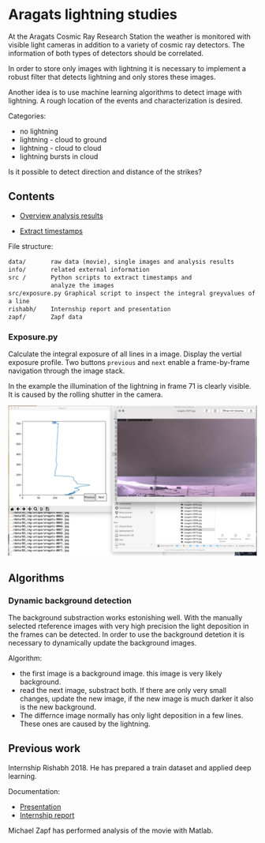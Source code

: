 # Aragats lightning studies

At the Aragats Cosmic Ray Research Station the weather is monitored with visible light cameras in addition to a variety of cosmic ray detectors. The information of both types of detectors should be correlated.

In order to store only images with lightning it is necessary to implement a robust filter that detects lightning and only stores these images. 

Another idea is to use machine learning algorithms to detect image with lightning. A rough location of the events and characterization is desired. 

Categories:

- no lightning
- lightning - cloud to ground
- lightning - cloud to cloud
- lightning bursts in cloud

Is it possible to detect direction and distance of the strikes?


## Contents


- [Overview analysis results](data/README.md)

- [Extract timestamps](src/timestamps/README.md)



File structure:

```
data/		raw data (movie), single images and analysis results
info/		related external information 
src	/		Python scripts to extract timestamps and
			analyze the images
src/exposure.py Graphical script to inspect the integral greyvalues of a line
rishabh/	Internship report and presentation
zapf/		Zapf data
```

### Exposure.py

Calculate the integral exposure of all lines in a image. Display the vertial exposure profile. Two buttons `previous` and `next` enable a frame-by-frame navigation through the image stack.

In the example the illumination of the lightning in frame 71 is clearly visible. It is caused by the rolling shutter in the camera.

![Screenshot of exposure.py](line-exposure.png)


## Algorithms

### Dynamic background detection

The background substraction works estonishing well. With the manually selected rteference images with very high precision the light deposition in the frames can be detected. In order to use the background detetion it is necessary to dynamically update the background images.

Algorithm:

- the first image is a background image. 
  this image is very likely background. 
- read the next image, substract both. If there are only very small changes, update the new image, if the new image is much darker it also is the new background.
- The differnce image normally has only light deposition in a few lines. These ones are caused by the lightning. 


## Previous work

Internship Rishabh 2018. He has prepared a train dataset and applied deep learning. 

Documentation: 

- [Presentation](rishabh/KIT_Presentation_V3.pdf)
- [Internship report](rishabh/Rishabh_Thukral_full_report.pdf)

Michael Zapf has performed analysis of the movie with Matlab. 








